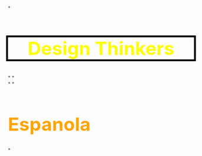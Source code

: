 "<h2 style="color: yellow; font-size: 50px; outline: 5px solid black; text-align: center;"> Design Thinkers </h2>" 
"<br>" 
"<h1 style= "color: orange; font-size: 50px; text-align: left; outline 5px solid black;">Espanola</h1>" 
